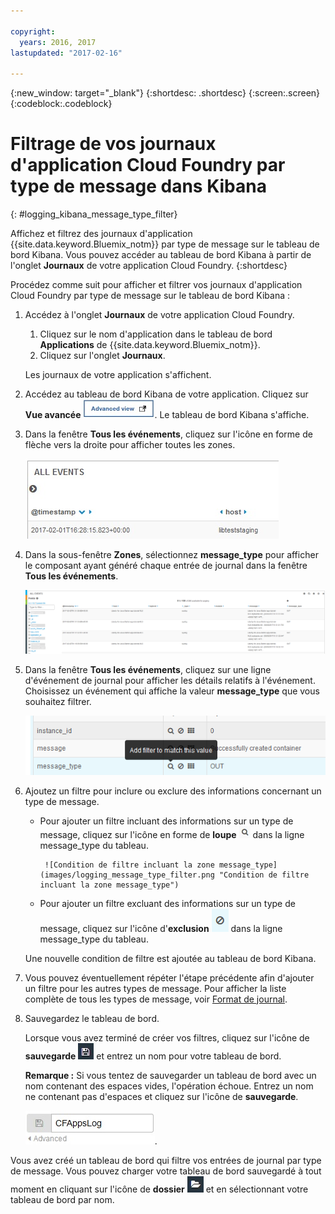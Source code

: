 ```yaml
---

copyright:
  years: 2016, 2017
lastupdated: "2017-02-16"

---
```



{:new_window: target="_blank"}
{:shortdesc: .shortdesc}
{:screen:.screen}
{:codeblock:.codeblock}


# Filtrage de vos journaux d'application Cloud Foundry par type de message dans Kibana
{: #logging_kibana_message_type_filter}

Affichez et filtrez des journaux d'application {{site.data.keyword.Bluemix_notm}} par type de message sur le tableau de bord Kibana. Vous pouvez accéder au tableau de bord Kibana à partir de l'onglet **Journaux** de votre application Cloud Foundry. 
{:shortdesc}

Procédez comme suit pour afficher et filtrer vos journaux d'application Cloud Foundry par type de message sur le tableau de bord Kibana :

1. Accédez à l'onglet **Journaux** de votre application Cloud Foundry. 

    1. Cliquez sur le nom d'application dans le tableau de bord **Applications** de {{site.data.keyword.Bluemix_notm}}.
    2. Cliquez sur l'onglet **Journaux**. 
    
    Les journaux de votre application s'affichent.

2. Accédez au tableau de bord Kibana de votre application. Cliquez sur **Vue avancée** ![Lien Vue avancée](images/logging_advanced_view.jpg "Lien Vue avancée"). Le tableau de bord Kibana s'affiche.

3. Dans la fenêtre **Tous les événements**, cliquez sur l'icône en forme de flèche vers la droite pour afficher toutes les zones. 

    ![Fenêtre Tous les événements avec l'icône en forme de flèche vers la droite](images/logging_all_events_no_fields.jpg "Fenêtre Tous les événements avec l'icône en forme de flèche vers la droite")

4. Dans la sous-fenêtre **Zones**, sélectionnez **message_type** pour afficher le composant ayant généré chaque entrée de journal dans la fenêtre **Tous les événements**.

    ![Fenêtre Tous les événements avec la zone message_type sélectionnée](images/logging_message_type.png "Fenêtre Tous les événements avec la zone message_type sélectionnée")

5. Dans la fenêtre **Tous les événements**, cliquez sur une ligne d'événement de journal pour afficher les détails relatifs à l'événement. Choisissez un événement qui affiche la valeur **message_type** que vous souhaitez filtrer.

    ![Fenêtre Tous les événements affichant les détails relatifs à un événement de journal sélectionné](images/logging_message_type_add_filter.png "Fenêtre Tous les événements affichant les détails relatifs à un événement de journal sélectionné")

6. Ajoutez un filtre pour inclure ou exclure des informations concernant un type de message. 

    * Pour ajouter un filtre incluant des informations sur un type de message, cliquez sur l'icône en forme de **loupe** ![Icône en forme de loupe](images/logging_magnifying_glass.jpg "Icône en forme de loupe") dans la ligne message_type du tableau. 
    
           ![Condition de filtre incluant la zone message_type](images/logging_message_type_filter.png "Condition de filtre incluant la zone message_type")
    
    * Pour ajouter un filtre excluant des informations sur un type de message, cliquez sur l'icône d'**exclusion** ![Icône d'exclusion](images/logging_exclusion_icon.png "Icône d'exclusion") dans la ligne message_type du tableau. 
    
    Une nouvelle condition de filtre est ajoutée au tableau de bord Kibana.

7. Vous pouvez éventuellement répéter l'étape précédente afin d'ajouter un filtre pour les autres types de message. Pour afficher la liste complète de tous les types de message, voir [Format de journal](../logging_view_kibana3.html#kibana_log_format_cf).

9. Sauvegardez le tableau de bord.    
        
    Lorsque vous avez terminé de créer vos filtres, cliquez sur l'icône de **sauvegarde** ![Icône de sauvegarde](images/logging_save.jpg "Icône de sauvegarde") et entrez un nom pour votre tableau de bord. 
      
    **Remarque :** Si vous tentez de sauvegarder un tableau de bord avec un nom contenant des espaces vides, l'opération échoue. Entrez un nom ne contenant pas d'espaces et cliquez sur l'icône de **sauvegarde**.
    
    ![Sauvegarde d'un nom de tableau de bord](images/logging_save_dashboard.jpg "Sauvegarde d'un nom de tableau de bord").

Vous avez créé un tableau de bord qui filtre vos entrées de journal par type de message. Vous pouvez charger votre tableau de bord sauvegardé à tout moment en cliquant sur l'icône de **dossier** ![Icône de dossier](images/logging_folder.jpg "Icône de dossier") et en sélectionnant votre tableau de bord par nom.
